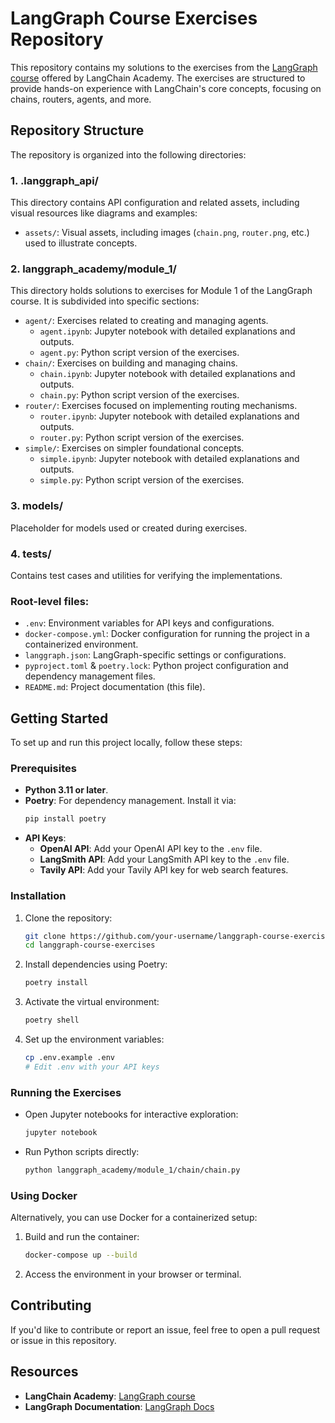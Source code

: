 # LangGraph Course Exercises Repository

This repository contains my solutions to the exercises from the [LangGraph course](https://academy.langchain.com/) offered by LangChain Academy. The exercises are structured to provide hands-on experience with LangChain's core concepts, focusing on chains, routers, agents, and more.

## Repository Structure

The repository is organized into the following directories:

### 1. **.langgraph_api/**

This directory contains API configuration and related assets, including visual resources like diagrams and examples:

- `assets/`: Visual assets, including images (`chain.png`, `router.png`, etc.) used to illustrate concepts.

### 2. **langgraph_academy/module_1/**

This directory holds solutions to exercises for Module 1 of the LangGraph course. It is subdivided into specific sections:

- `agent/`: Exercises related to creating and managing agents.
  - `agent.ipynb`: Jupyter notebook with detailed explanations and outputs.
  - `agent.py`: Python script version of the exercises.
- `chain/`: Exercises on building and managing chains.
  - `chain.ipynb`: Jupyter notebook with detailed explanations and outputs.
  - `chain.py`: Python script version of the exercises.
- `router/`: Exercises focused on implementing routing mechanisms.
  - `router.ipynb`: Jupyter notebook with detailed explanations and outputs.
  - `router.py`: Python script version of the exercises.
- `simple/`: Exercises on simpler foundational concepts.
  - `simple.ipynb`: Jupyter notebook with detailed explanations and outputs.
  - `simple.py`: Python script version of the exercises.

### 3. **models/**

Placeholder for models used or created during exercises.

### 4. **tests/**

Contains test cases and utilities for verifying the implementations.

### Root-level files:

- `.env`: Environment variables for API keys and configurations.
- `docker-compose.yml`: Docker configuration for running the project in a containerized environment.
- `langgraph.json`: LangGraph-specific settings or configurations.
- `pyproject.toml` & `poetry.lock`: Python project configuration and dependency management files.
- `README.md`: Project documentation (this file).

## Getting Started

To set up and run this project locally, follow these steps:

### Prerequisites

- **Python 3.11 or later**.
- **Poetry**: For dependency management. Install it via:
  ```bash
  pip install poetry
  ```
- **API Keys**:
  - **OpenAI API**: Add your OpenAI API key to the `.env` file.
  - **LangSmith API**: Add your LangSmith API key to the `.env` file.
  - **Tavily API**: Add your Tavily API key for web search features.

### Installation

1. Clone the repository:

   ```bash
   git clone https://github.com/your-username/langgraph-course-exercises.git
   cd langgraph-course-exercises
   ```

2. Install dependencies using Poetry:

   ```bash
   poetry install
   ```

3. Activate the virtual environment:

   ```bash
   poetry shell
   ```

4. Set up the environment variables:
   ```bash
   cp .env.example .env
   # Edit .env with your API keys
   ```

### Running the Exercises

- Open Jupyter notebooks for interactive exploration:
  ```bash
  jupyter notebook
  ```
- Run Python scripts directly:
  ```bash
  python langgraph_academy/module_1/chain/chain.py
  ```

### Using Docker

Alternatively, you can use Docker for a containerized setup:

1. Build and run the container:
   ```bash
   docker-compose up --build
   ```
2. Access the environment in your browser or terminal.

## Contributing

If you'd like to contribute or report an issue, feel free to open a pull request or issue in this repository.

## Resources

- **LangChain Academy**: [LangGraph course](https://academy.langchain.com/)
- **LangGraph Documentation**: [LangGraph Docs](https://www.langchain.com/langgraph)

